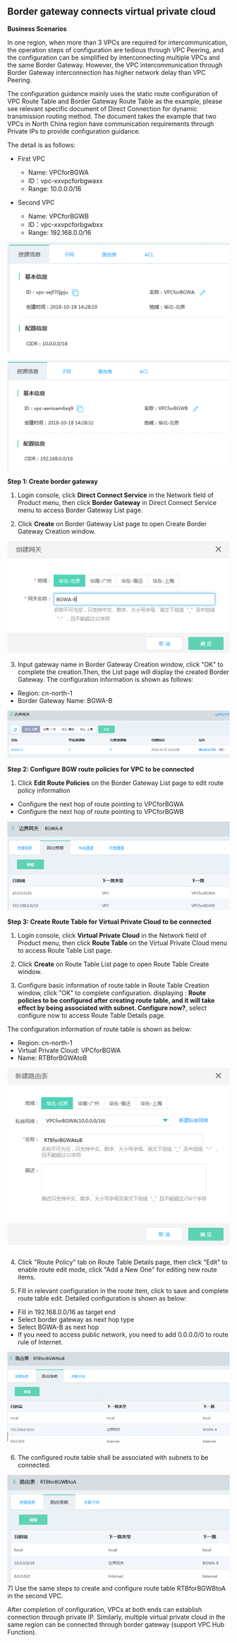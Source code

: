 ##  **Border gateway connects virtual private cloud**

**Business Scenarios**

In one region, when more than 3 VPCs are required for intercommunication, the operation steps of configuration are tedious through VPC Peering, and the configuration can be simplified by interconnecting multiple VPCs and the same Border Gateway. However, the VPC intercommunication through Border Gateway interconnection has higher network delay than VPC Peering.

The configuration guidance mainly uses the static route configuration of VPC Route Table and Border Gateway Route Table as the example, please see relevant specific document of Direct Connection for dynamic transmission routing method.
The document takes the example that two VPCs in North China region have communication requirements through Private IPs to provide configuration guidance.

The detail is as follows:

- First VPC

  - Name: VPCforBGWA
  - ID：vpc-xxvpcforbgwaxx
  - Range: 10.0.0.0/16

- Second VPC

  - Name: VPCforBGWB
  - ID：vpc-xxvpcforbgwbxx
  - Range: 192.168.0.0/16

![](/image/Networking/Virtual-Private-Cloud/Getting-Started/Border-Gateway-Connects-VPC/Step1-1.png)

![](/image/Networking/Virtual-Private-Cloud/Getting-Started/Border-Gateway-Connects-VPC/Step1-2.png)

**Step 1: Create border gateway**

1) Login console, click **Direct Connect Service** in the Network field of Product menu, then click **Border Gateway** in Direct Connect Service menu to access Border Gateway List page.

2) Click **Create** on Border Gateway List page to open Create Border Gateway Creation window.

![](/image/Networking/Virtual-Private-Cloud/Getting-Started/Border-Gateway-Connects-VPC/Step2-1.png)

3) Input gateway name in Border Gateway Creation window, click "OK" to complete the creation.Then, the List page will display the created Border Gateway. The configuration information is shown as follows:

- Region: cn-north-1
- Border Gateway Name: BGWA-B

![](/image/Networking/Virtual-Private-Cloud/Getting-Started/Border-Gateway-Connects-VPC/Step2-2.png)

**Step 2: Configure BGW route policies for VPC to be connected**

1) Click **Edit Route Policies** on the Border Gateway List page to edit route policy information

- Configure the next hop of route pointing to VPCforBGWA
- Configure the next hop of route pointing to VPCforBGWB

![](/image/Networking/Virtual-Private-Cloud/Getting-Started/Border-Gateway-Connects-VPC/Step3-1.png)

**Step 3: Create Route Table for Virtual Private Cloud to be connected**

1) Login console, click **Virtual Private Cloud** in the Network field of Product menu, then click **Route Table** on the Virtual Private Cloud menu to access Route Table List page.

2) Click **Create** on Route Table List page to open Route Table Create window.

3) Configure basic information of route table in Route Table Creation window, click "OK" to complete configuration. displaying : **Route policies to be configured after creating route table, and it will take effect by being associated with subnet. Configure now?**, select configure now to access Route Table Details page.

The configuration information of route table is shown as below:

- Region: cn-north-1
- Virtual Private Cloud: VPCforBGWA
- Name: RTBforBGWAtoB

![](/image/Networking/Virtual-Private-Cloud/Getting-Started/Border-Gateway-Connects-VPC/Step4-1.png) 

4) Click "Route Policy" tab on Route Table Details page, then click "Edit" to enable route edit mode, click "Add a New One" for editing new route items.

5) Fill in relevant configuration in the route item, click to save and complete route table edit. Detailed configuration is shown as below:

- Fill in 192.168.0.0/16 as target end
- Select border gateway as next hop type
- Select BGWA-B as next hop
- If you need to access public network, you need to add 0.0.0.0/0 to route rule of Internet.

![](/image/Networking/Virtual-Private-Cloud/Getting-Started/Border-Gateway-Connects-VPC/Step4-2.png)

6) The configured route table shall be associated with subnets to be connected.

![](/image/Networking/Virtual-Private-Cloud/Getting-Started/Border-Gateway-Connects-VPC/Step4-3.png) 
7) Use the same steps to create and configure route table RTBforBGWBtoA in the second VPC.

After completion of configuration, VPCs at both ends can establish connection through private IP. Similarly, multiple virtual private cloud in the same region can be connected through border gateway (support VPC Hub Function).
